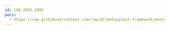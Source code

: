 ```yaml
---
id: CVE-2015-2993
pocs:
  - https://raw.githubusercontent.com/rapid7/metasploit-framework/master/modules/auxiliary/admin/http/sysaid_admin_acct.rb
---
```

